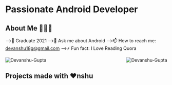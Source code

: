 # Passionate Android Developer

## About Me 🤷🏻‍♂️

-->📱 Graduate 2021
-->💬 Ask me about Android 
-->📫 How to reach me: devanshu18g@gmail.com 
-->⚡ Fun fact: I Love Reading Quora 

<p><img align="left" src="https://github-readme-stats.vercel.app/api/top-langs?username=mithoo18&show_icons=true&locale=en&layout=compact" alt="Devanshu-Gupta" /></p>

<p>&nbsp;<img align="right" src="https://github-readme-stats.vercel.app/api?username=mithoo18&show_icons=true&locale=en" alt="Devanshu-Gupta" /></p>


## Projects made with ❤️nshu
